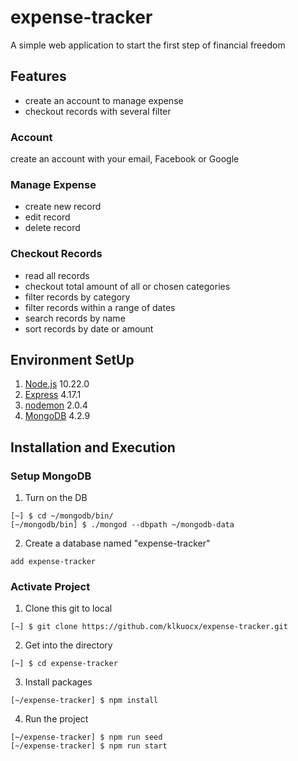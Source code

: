 # expense-tracker
A simple web application to start the first step of financial freedom

## Features
- create an account to manage expense
- checkout records with several filter

### Account
create an account with your email, Facebook or Google

### Manage Expense
- create new record
- edit record
- delete record

### Checkout Records
- read all records
- checkout total amount of all or chosen categories
- filter records by category
- filter records within a range of dates
- search records by name
- sort records by date or amount

## Environment SetUp
1. [Node.js](https://nodejs.org/en/) 10.22.0
2. [Express](https://expressjs.com/en/starter/installing.html) 4.17.1
3. [nodemon](https://nodemon.io/) 2.0.4
4. [MongoDB](https://www.mongodb.com/try/download/community) 4.2.9

## Installation and Execution
### Setup MongoDB
1. Turn on the DB
```
[~] $ cd ~/mongodb/bin/
[~/mongodb/bin] $ ./mongod --dbpath ~/mongodb-data
```
2. Create a database named "expense-tracker"
```
add expense-tracker
```

### Activate Project
1. Clone this git to local
```
[~] $ git clone https://github.com/klkuocx/expense-tracker.git
```

2. Get into the directory
```
[~] $ cd expense-tracker
```

3. Install packages
```
[~/expense-tracker] $ npm install
```

4. Run the project
```
[~/expense-tracker] $ npm run seed
[~/expense-tracker] $ npm run start
```